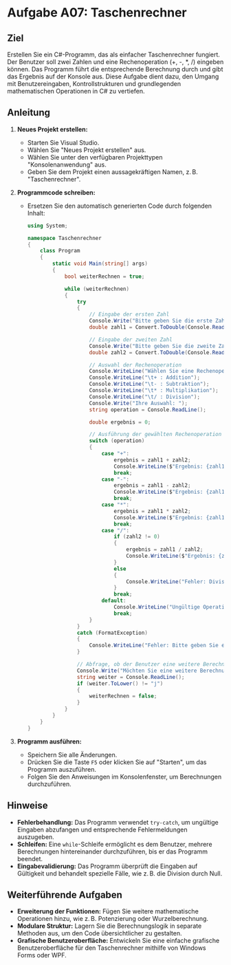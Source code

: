 # Aufgabe A07: Taschenrechner

## Ziel

Erstellen Sie ein C#-Programm, das als einfacher Taschenrechner fungiert. Der Benutzer soll zwei Zahlen und eine Rechenoperation (+, -, *, /) eingeben können. Das Programm führt die entsprechende Berechnung durch und gibt das Ergebnis auf der Konsole aus. Diese Aufgabe dient dazu, den Umgang mit Benutzereingaben, Kontrollstrukturen und grundlegenden mathematischen Operationen in C# zu vertiefen.

## Anleitung

1. **Neues Projekt erstellen:**
   - Starten Sie Visual Studio.
   - Wählen Sie "Neues Projekt erstellen" aus.
   - Wählen Sie unter den verfügbaren Projekttypen "Konsolenanwendung" aus.
   - Geben Sie dem Projekt einen aussagekräftigen Namen, z. B. "Taschenrechner".

2. **Programmcode schreiben:**
   - Ersetzen Sie den automatisch generierten Code durch folgenden Inhalt:

     ```csharp
     using System;

     namespace Taschenrechner
     {
         class Program
         {
             static void Main(string[] args)
             {
                 bool weiterRechnen = true;

                 while (weiterRechnen)
                 {
                     try
                     {
                         // Eingabe der ersten Zahl
                         Console.Write("Bitte geben Sie die erste Zahl ein: ");
                         double zahl1 = Convert.ToDouble(Console.ReadLine());

                         // Eingabe der zweiten Zahl
                         Console.Write("Bitte geben Sie die zweite Zahl ein: ");
                         double zahl2 = Convert.ToDouble(Console.ReadLine());

                         // Auswahl der Rechenoperation
                         Console.WriteLine("Wählen Sie eine Rechenoperation:");
                         Console.WriteLine("\t+ : Addition");
                         Console.WriteLine("\t- : Subtraktion");
                         Console.WriteLine("\t* : Multiplikation");
                         Console.WriteLine("\t/ : Division");
                         Console.Write("Ihre Auswahl: ");
                         string operation = Console.ReadLine();

                         double ergebnis = 0;

                         // Ausführung der gewählten Rechenoperation
                         switch (operation)
                         {
                             case "+":
                                 ergebnis = zahl1 + zahl2;
                                 Console.WriteLine($"Ergebnis: {zahl1} + {zahl2} = {ergebnis}");
                                 break;
                             case "-":
                                 ergebnis = zahl1 - zahl2;
                                 Console.WriteLine($"Ergebnis: {zahl1} - {zahl2} = {ergebnis}");
                                 break;
                             case "*":
                                 ergebnis = zahl1 * zahl2;
                                 Console.WriteLine($"Ergebnis: {zahl1} * {zahl2} = {ergebnis}");
                                 break;
                             case "/":
                                 if (zahl2 != 0)
                                 {
                                     ergebnis = zahl1 / zahl2;
                                     Console.WriteLine($"Ergebnis: {zahl1} / {zahl2} = {ergebnis}");
                                 }
                                 else
                                 {
                                     Console.WriteLine("Fehler: Division durch Null ist nicht erlaubt.");
                                 }
                                 break;
                             default:
                                 Console.WriteLine("Ungültige Operation. Bitte wählen Sie +, -, * oder /.");
                                 break;
                         }
                     }
                     catch (FormatException)
                     {
                         Console.WriteLine("Fehler: Bitte geben Sie eine gültige Zahl ein.");
                     }

                     // Abfrage, ob der Benutzer eine weitere Berechnung durchführen möchte
                     Console.Write("Möchten Sie eine weitere Berechnung durchführen? (j/n): ");
                     string weiter = Console.ReadLine();
                     if (weiter.ToLower() != "j")
                     {
                         weiterRechnen = false;
                     }
                 }
             }
         }
     }
     ```

3. **Programm ausführen:**
   - Speichern Sie alle Änderungen.
   - Drücken Sie die Taste `F5` oder klicken Sie auf "Starten", um das Programm auszuführen.
   - Folgen Sie den Anweisungen im Konsolenfenster, um Berechnungen durchzuführen.

## Hinweise

- **Fehlerbehandlung:** Das Programm verwendet `try-catch`, um ungültige Eingaben abzufangen und entsprechende Fehlermeldungen auszugeben.
- **Schleifen:** Eine `while`-Schleife ermöglicht es dem Benutzer, mehrere Berechnungen hintereinander durchzuführen, bis er das Programm beendet.
- **Eingabevalidierung:** Das Programm überprüft die Eingaben auf Gültigkeit und behandelt spezielle Fälle, wie z. B. die Division durch Null.

## Weiterführende Aufgaben

- **Erweiterung der Funktionen:** Fügen Sie weitere mathematische Operationen hinzu, wie z. B. Potenzierung oder Wurzelberechnung.
- **Modulare Struktur:** Lagern Sie die Berechnungslogik in separate Methoden aus, um den Code übersichtlicher zu gestalten.
- **Grafische Benutzeroberfläche:** Entwickeln Sie eine einfache grafische Benutzeroberfläche für den Taschenrechner mithilfe von Windows Forms oder WPF.
